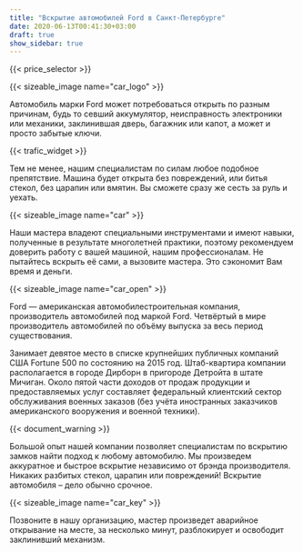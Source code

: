 ```yaml
---
title: "Вскрытие автомобилей Ford в Санкт-Петербурге"
date: 2020-06-13T00:41:30+03:00
draft: true
show_sidebar: true
---
```


{{< price_selector >}}

{{< sizeable_image name="car_logo" >}}

Автомобиль марки Ford может потребоваться открыть по разным причинам, будь то севший аккумулятор, неисправность электроники или механики, заклинившая дверь, багажник или капот, а может и просто забытые ключи. 

{{< trafic_widget >}}

Тем не менее, нашим специалистам по силам любое подобное препятствие. Машина будет открыта без повреждений, или битья стекол, без царапин или вмятин. Вы сможете сразу же сесть за руль и уехать.

{{< sizeable_image name="car" >}}

Наши мастера владеют специальными инструментами и имеют навыки, полученные в результате многолетней практики, поэтому рекомендуем доверить работу с вашей машиной, нашим профессионалам. Не пытайтесь вскрыть её сами, а вызовите мастера. Это сэкономит Вам время и деньги.

{{< sizeable_image name="car_open" >}}

Ford — американская автомобилестроительная компания, производитель автомобилей под маркой Ford. Четвёртый в мире производитель автомобилей по объёму выпуска за весь период существования. 

Занимает девятое место в списке крупнейших публичных компаний США Fortune 500 по состоянию на 2015 год. Штаб-квартира компании располагается в городе Дирборн в пригороде Детройта в штате Мичиган. Около пятой части доходов от продаж продукции и предоставляемых услуг составляет федеральный клиентский сектор обслуживания военных заказов (без учёта иностранных заказчиков американского вооружения и военной техники).

{{< document_warning >}}

Большой опыт нашей компании позволяет специалистам по вскрытию замков найти подход к любому автомобилю. Мы произведем аккуратное и быстрое вскрытие независимо от брэнда производителя. Никаких разбитых стекол, царапин или повреждений! Вскрытие автомобиля – дело обычно срочное. 

{{< sizeable_image name="car_key" >}}

Позвоните в нашу организацию, мастер произведет аварийное открывание на месте, за несколько минут, разблокирует и освободит заклинивший механизм.